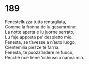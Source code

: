 # 189
  
Fenestelluzza tutta rentagliata,  
Comme la fronna de lu gesumrnino:  
La notte aperta e lu juorne serrato,  
Lu faje apposta pe’ despietto mio.  
Fenesta, se t’avesse a n’auto luogo,  
Cientemilia piezze te farria.  
Fenesta, te puozz’ardere re fuoco,  
Pecchè nce tiene ’nchiuso a nanna mia.
